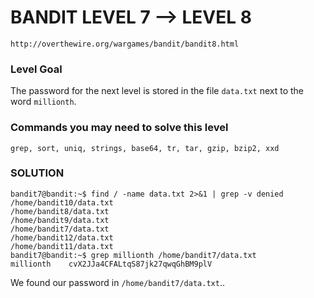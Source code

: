 # BANDIT LEVEL 7 --> LEVEL 8

```
http://overthewire.org/wargames/bandit/bandit8.html
```

### Level Goal

The password for the next level is stored in the file `data.txt` next to the word
`millionth`.

### Commands you may need to solve this level

```
grep, sort, uniq, strings, base64, tr, tar, gzip, bzip2, xxd
```

### SOLUTION

```
bandit7@bandit:~$ find / -name data.txt 2>&1 | grep -v denied
/home/bandit10/data.txt
/home/bandit8/data.txt
/home/bandit9/data.txt
/home/bandit7/data.txt
/home/bandit12/data.txt
/home/bandit11/data.txt
bandit7@bandit:~$ grep millionth /home/bandit7/data.txt
millionth    cvX2JJa4CFALtqS87jk27qwqGhBM9plV
```

We found our password in `/home/bandit7/data.txt`..

